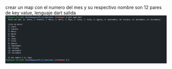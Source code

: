 crear un map con el numero del mes y su respectivo nombre son 12 pares de key value, lenguaje dart salida
![alt text](image-6.png)